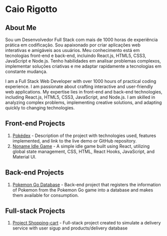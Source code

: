 # Caio Rigotto

## About Me
Sou um Desenvolvedor Full Stack com mais de 1000 horas de experiência prática em codificação. Sou apaixonado por criar aplicações web interativas e amigáveis aos usuários. Meu conhecimento está em tecnologias front-end e back-end, incluindo React.js, HTML5, CSS3, JavaScript e Node.js. Tenho habilidades em analisar problemas complexos, implementar soluções criativas e me adaptar rapidamente a tecnologias em constante mudança.


I am a Full Stack Web Developer with over 1000 hours of practical coding experience. I am passionate about crafting interactive and user-friendly web applications. My expertise lies in front-end and back-end technologies, including React.js, HTML5, CSS3, JavaScript, and Node.js. I am skilled in analyzing complex problems, implementing creative solutions, and adapting quickly to changing technologies.

## Front-end Projects
1. [Pokédex](https://github.com/CaioRig/portfolio/tree/main/projects/in-development/front-end/pokedex) - Description of the project with technologies used, features implemented, and link to the live demo or GitHub repository.
2. [Noname Idle Game](https://github.com/CaioRig/idle-game-noname/blob/main/README.md) - A simple idle game built using React, utilizing global state management, CSS, HTML, React Hooks, JavaScript, and Material UI.

## Back-end Projects
1. [Pokemon Go Database](https://github.com/CaioRig/portfolio/tree/main/projects/in-development/back-end/Pkm%20Go) - Back-end project that registers the information of Pokemon from the Pokemon Go game into a database and makes them available for consumption.

## Full-stack Projects
1. [Project Shopping-cart](https://github.com/CaioRig/portfolio/tree/main/projects/in-development/full-stack/shopping-cart) - Full-stack project created to simulate a delivery service with user sigup and products/delivery database
